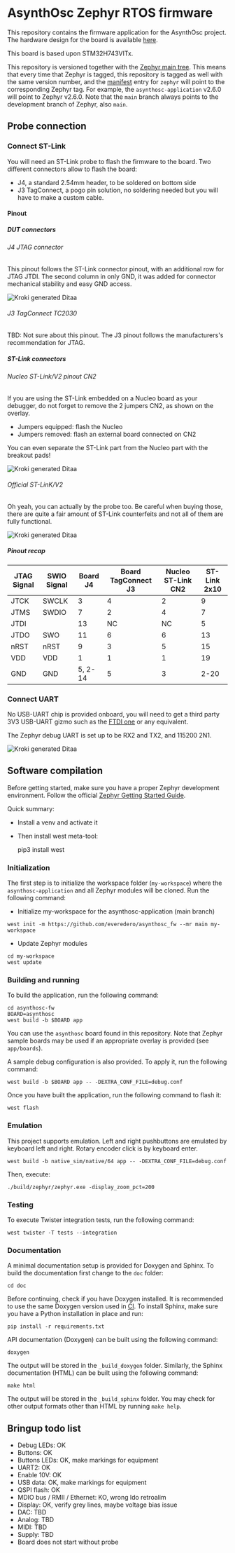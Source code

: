# AsynthOsc Zephyr RTOS firmware

This repository contains the firmware application for the AsynthOsc project.
The hardware design for the board is available [here](https://github.com/everedero/asynth2osc).

This board is based upon STM32H743VITx.

This repository is versioned together with the [Zephyr main tree][zephyr]. This
means that every time that Zephyr is tagged, this repository is tagged as well
with the same version number, and the [manifest](west.yml) entry for `zephyr`
will point to the corresponding Zephyr tag. For example, the `asynthosc-application`
v2.6.0 will point to Zephyr v2.6.0. Note that the `main` branch always
points to the development branch of Zephyr, also `main`.

[zephyr]: https://github.com/zephyrproject-rtos/zephyr

## Probe connection

### Connect ST-Link
You will need an ST-Link probe to flash the firmware to the board.
Two different connectors allow to flash the board:

* J4, a standard 2.54mm header, to be soldered on bottom side
* J3 TagConnect, a pogo pin solution, no soldering needed but you will have to make a custom cable.

#### Pinout
##### DUT connectors
###### J4 JTAG connector
This pinout follows the ST-Link connector pinout, with an additional row for JTAG JTDI.
The second column in only GND, it was added for connector mechanical stability and easy GND access.
<!--
             +-------+
      3V3    | 1 | 2 | GND
             |   |   |
SWCLK JTCK   | 3 | 4 | GND
             |   |   |
      GND    | 5 | 6 | GND
             |   |   |
SWDIO JTMS   | 7 | 8 | GND
             |   |   |
      NRST   | 9 | 10| GND
             |   |   |
SWO   JTDO   | 11| 12| GND
             |   |   |
      JTDI   | 13| 14| GND
             |   |   |
             +-------+
-->
![Kroki generated Ditaa](https://kroki.io/ditaa/svg/eNpTUEAC2roQoM0F4RuHGYOoGgVDIDYCYnc_Fy5kDUAhKOYKDnf28VbwCnH2BgsZA7EJfh0QPlABRNgUiM0I2eHi6Q-0wzcYLGQOxBbE2OEXFBwCFrIE-cWAgB3-QNorxMUf4nNDIDYiwg6gDk-IDmMgNiFCB3qgAwBQM0uR)

###### J3 TagConnect TC2030
TBD: Not sure about this pinout. The J3 pinout follows the manufacturers's recommendation for JTAG.
<!--
1 3V3
2 JTMS
3 NRST
4 JTCK
5 GND
6 JTDO


          O

  1   o      o   2

  3   o      o   4

  5   o      o   6

   O            O

         o
        +-------+
        | 1 | 2 |
        |   |   +-+
        | 3 | 4   |
        |   |   +-+
        | 5 | 6 |
        |   |   |
        +-------+

1 VTREF
2 SWDIO
3 nRST
4 SWCLK
5 GND
-->

<!--
          O

   9  o      o  2

  10  o      o  1

   7  o      o  4

   8  o      o  3

   5  o      o  6


   O            O

         o
        +--------+
        | 1 | 2  |
        |   |    |
        | 3 | 4  |
        |   |    +-+
        | 5 | 6    |
        |   |    +-+
        | 7 | 8  |
        |   |    |
        | 9 | 10 |
        |   |    |
        +--------+
-->

##### ST-Link connectors
###### Nucleo ST-Link/V2 pinout CN2
If you are using the ST-Link embedded on a Nucleo board as your debugger, do not forget to remove the 2 jumpers CN2, as shown on the overlay.

* Jumpers equipped: flash the Nucleo
* Jumpers removed: flash an external board connected on CN2

You can even separate the ST-Link part from the Nucleo part with the breakout pads!
<!--
        o
     +---+
     | 1 | VDD    3V3
     |   |
     | 2 | SWCLK  JTCK
     |   |
     | 3 | GND
     |   |
     | 4 | SWDIO  JTMS
     |   |
     | 5 | NRST   NRST
     |   |
     | 6 | SWO    JTDO
     |   |
     +---+
-->
![Kroki generated Ditaa](https://kroki.io/ditaa/svg/eNpTUICAfC4wpa2rq6sNYdYoGAJxmIsLiGMcZgwTBWIY0wiIg8OdfbwVFLxCnL2xqDAGYnc_FywyJmC9Lp7-IL2-wVhUmAKxX1BwCJADorCoMAOb4Q_ieIW4-GOogPgGAGM1LFQ=)

###### Official ST-LinK/V2
Oh yeah, you can actually by the probe too. Be careful when buying those, there are quite a fair amount of ST-Link counterfeits and not all of them are fully functional.
<!--
                   o
                  +-------+
             VAPP | 1 | 2 | VAPP
                  |   |   |
             TRST | 3 | 4 | GND
                  |   |   |
              TDI | 5 | 6 | GND
                  |   |   |
      SWDIO   TMS | 7 | 8 | GND
                  |   |   |
      SWCLK   TCK | 9 | 10| GND
                  +   |   |
               NC   11| 12| GND
                  +   |   |
      SWO     TDO | 13| 14| GND
                  |   |   |
             NRST | 15| 16| GND
                  |   |   |
               NC | 17| 18| GND
                  |   |   |
              VDD | 19| 20| GND
                  +-------+
-->
![Kroki generated Ditaa](https://kroki.io/ditaa/svg/eNqVklsKwyAQRf-7ivmXQs07n8WBEtJqqJIsoxvI4nuHtIWQCiocwTscdAaJDut1OmbqvC21r83XaaKVNCiAHP_I65d9LTx9QF6CCtwsp7sUeEBegybZ9QsPTtyHR96CLsM191FcMyLvpelLzFWRN5M12LSGW6S6fnGffp3cWYIqc1Z2m7OuQZM7Z3kzvBZ0ue7MLG6PzxGf1e9jvQFbdnNG)

##### Pinout recap

| JTAG Signal | SWIO Signal | Board J4 | Board TagConnect J3  | Nucleo ST-Link CN2 | ST-Link 2x10 |
|-------------|-------------|----------|----------------------|--------------------|--------------|
| JTCK        | SWCLK       | 3        | 4                    | 2                  | 9            |
| JTMS        | SWDIO       | 7        | 2                    | 4                  | 7            |
| JTDI        |             | 13       | NC                   | NC                 | 5            |
| JTDO        | SWO         | 11       | 6                    | 6                  | 13           |
| nRST        | nRST        | 9        | 3                    | 5                  | 15           |
| VDD         | VDD         | 1        | 1                    | 1                  | 19           |
| GND         | GND         | 5, 2-14  | 5                    | 3                  | 2-20         |

### Connect UART

No USB-UART chip is provided onboard, you will need to get a third party 3V3 USB-UART gizmo such as the [FTDI one](https://ftdichip.com/products/ttl-232r-3v3/) or any equivalent.

The Zephyr debug UART is set up to be RX2 and TX2, and 115200 2N1.

<!--

                   o
                  +-------+
              RX2 | 1 | 2 | TX3
                  |   |   |
               NC | 3 | 4 | GND
                  |   |   |
              GND | 5 | 6 | NC
                  |   |   |
              TX2 | 7 | 8 | RX3
                  |   |   |
                  +-------+
-->
![Kroki generated Ditaa](https://kroki.io/ditaa/svg/eNpTUMAA-Qq0B1yYQtq6EKBNR3uDIowUahQMgRhEh0QY08-7NTCMLufnDBQ3BmITIHb3c1EYeDeBXFGjYArEZkAMdODAOykEHHPmQGwBxEE0izmSoo7WqRgAh8qCxA==)

## Software compilation

Before getting started, make sure you have a proper Zephyr development
environment. Follow the official
[Zephyr Getting Started Guide](https://docs.zephyrproject.org/latest/getting_started/index.html).

Quick summary:

* Install a venv and activate it
* Then install west meta-tool:

    pip3 install west

### Initialization

The first step is to initialize the workspace folder (``my-workspace``) where
the ``asynthosc-application`` and all Zephyr modules will be cloned. Run the following
command:

* Initialize my-workspace for the asynthosc-application (main branch)
```shell
west init -m https://github.com/everedero/asynthosc_fw --mr main my-workspace
```
* Update Zephyr modules
```shell
cd my-workspace
west update
```

### Building and running

To build the application, run the following command:

```shell
cd asynthosc-fw
BOARD=asynthosc
west build -b $BOARD app
```

You can use the `asynthosc` board found in this
repository. Note that Zephyr sample boards may be used if an
appropriate overlay is provided (see `app/boards`).

A sample debug configuration is also provided. To apply it, run the following
command:

```shell
west build -b $BOARD app -- -DEXTRA_CONF_FILE=debug.conf
```

Once you have built the application, run the following command to flash it:

```shell
west flash
```

### Emulation

This project supports emulation.
Left and right pushbuttons are emulated by keyboard left and right.
Rotary encoder click is by keyboard enter.

```shell
west build -b native_sim/native/64 app -- -DEXTRA_CONF_FILE=debug.conf
```

Then, execute:

```shell
./build/zephyr/zephyr.exe -display_zoom_pct=200
```

### Testing

To execute Twister integration tests, run the following command:

```shell
west twister -T tests --integration
```

### Documentation

A minimal documentation setup is provided for Doxygen and Sphinx. To build the
documentation first change to the ``doc`` folder:

```shell
cd doc
```

Before continuing, check if you have Doxygen installed. It is recommended to
use the same Doxygen version used in [CI](.github/workflows/docs.yml). To
install Sphinx, make sure you have a Python installation in place and run:

```shell
pip install -r requirements.txt
```

API documentation (Doxygen) can be built using the following command:

```shell
doxygen
```

The output will be stored in the ``_build_doxygen`` folder. Similarly, the
Sphinx documentation (HTML) can be built using the following command:

```shell
make html
```

The output will be stored in the ``_build_sphinx`` folder. You may check for
other output formats other than HTML by running ``make help``.

## Bringup todo list
* Debug LEDs: OK
* Buttons: OK
* Buttons LEDs: OK, make markings for equipment
* UART2: OK
* Enable 10V: OK
* USB data: OK, make markings for equipment
* QSPI flash: OK
* MDIO bus / RMII / Ethernet: KO, wrong ldo retroalim
* Display: OK, verify grey lines, maybe voltage bias issue
* DAC: TBD
* Analog: TBD
* MIDI: TBD
* Supply: TBD
* Board does not start without probe
